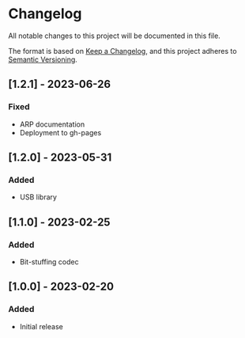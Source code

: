 # Changelog

All notable changes to this project will be documented in this file.

The format is based on [Keep a Changelog](https://keepachangelog.com/en/1.0.0/),
and this project adheres to [Semantic Versioning](https://semver.org/spec/v2.0.0.html).

## [1.2.1] - 2023-06-26

### Fixed
 - ARP documentation
 - Deployment to gh-pages

## [1.2.0] - 2023-05-31

### Added
 - USB library

## [1.1.0] - 2023-02-25

### Added
 - Bit-stuffing codec

## [1.0.0] - 2023-02-20

### Added
 - Initial release